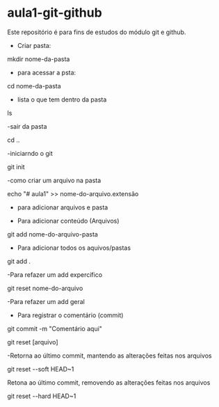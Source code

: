 # aula1-git-github
Este repositório é para fins de estudos do módulo git e github. 

- Criar pasta:

mkdir nome-da-pasta

- para acessar a psta:

cd nome-da-pasta

- lista o que tem dentro da pasta 

ls 


-sair da pasta

cd ..

-iniciarndo o git 

git init

-como criar um arquivo na pasta

echo "# aula1" >> nome-do-arquivo.extensão

- para adicionar arquivos e pasta

- Para adicionar conteúdo (Arquivos)

git add nome-do-arquivo-pasta

- Para adicionar todos os aquivos/pastas

git add .

-Para refazer um add expercífico

git reset nome-do-arquivo

-Para refazer um add geral

 

- Para registrar o comentário (commit)

git commit -m "Comentário aqui"

git reset [arquivo]

-Retorna ao último commit, mantendo as alterações feitas nos arquivos

git reset --soft HEAD~1

Retona ao último commit, removendo as alterações feitas nos arquivos

git reset --hard HEAD~1
